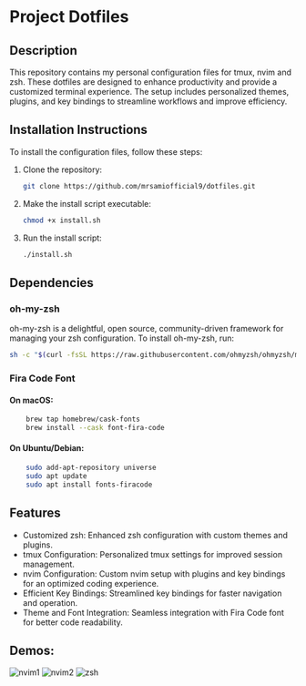 # Project Dotfiles

## Description

This repository contains my personal configuration files for tmux, nvim and zsh. These dotfiles are designed to enhance productivity and provide a customized terminal experience. The setup includes personalized themes, plugins, and key bindings to streamline workflows and improve efficiency.

## Installation Instructions

To install the configuration files, follow these steps:

1. Clone the repository:

   ```sh
   git clone https://github.com/mrsamiofficial9/dotfiles.git
   ```

2. Make the install script executable:

   ```sh
   chmod +x install.sh
   ```

3. Run the install script:
   ```sh
   ./install.sh
   ```

## Dependencies

### oh-my-zsh

oh-my-zsh is a delightful, open source, community-driven framework for managing your zsh configuration. To install oh-my-zsh, run:

```sh
sh -c "$(curl -fsSL https://raw.githubusercontent.com/ohmyzsh/ohmyzsh/master/tools/install.sh)"
```

### Fira Code Font

#### On macOS:

```sh
    brew tap homebrew/cask-fonts
    brew install --cask font-fira-code
```

#### On Ubuntu/Debian:

```sh
    sudo add-apt-repository universe
    sudo apt update
    sudo apt install fonts-firacode
```

## Features

- Customized zsh: Enhanced zsh configuration with custom themes and plugins.
- tmux Configuration: Personalized tmux settings for improved session management.
- nvim Configuration: Custom nvim setup with plugins and key bindings for an optimized coding experience.
- Efficient Key Bindings: Streamlined key bindings for faster navigation and operation.
- Theme and Font Integration: Seamless integration with Fira Code font for better code readability.

## Demos:

![nvim1](https://github.com/mrsamiofficial9/dotfiles/blob/main/img/nvim-conf-1.png)
![nvim2](https://github.com/mrsamiofficial9/dotfiles/blob/main/img/nvim-conf-2.png)
![zsh](https://github.com/mrsamiofficial9/dotfiles/blob/main/img/zsh-conf.png)
